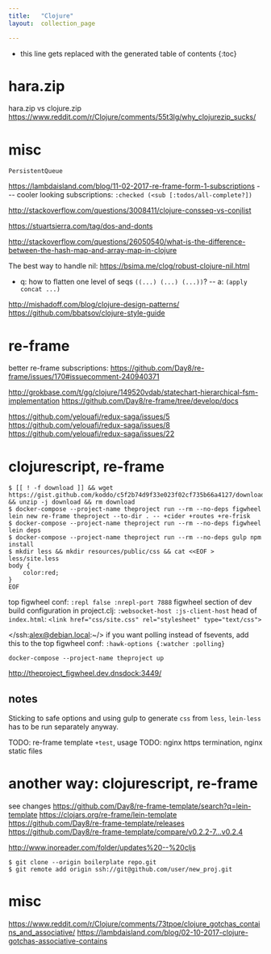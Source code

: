 ```yaml
---
title:   "Clojure"
layout:  collection_page

---
```


* this line gets replaced with the generated table of contents
{:toc}



# hara.zip

hara.zip vs clojure.zip <https://www.reddit.com/r/Clojure/comments/55t3lg/why_clojurezip_sucks/>

# misc

`PersistentQueue`

<https://lambdaisland.com/blog/11-02-2017-re-frame-form-1-subscriptions> --- cooler looking subscriptions: `:checked (<sub [:todos/all-complete?])`

<http://stackoverflow.com/questions/3008411/clojure-consseq-vs-conjlist>

<https://stuartsierra.com/tag/dos-and-donts>

<http://stackoverflow.com/questions/26050540/what-is-the-difference-between-the-hash-map-and-array-map-in-clojure>

The best way to handle nil: <https://bsima.me/clog/robust-clojure-nil.html>

- q: how to flatten one level of seqs `((...) (...) (...))`? -- a: `(apply concat ...)`


<http://mishadoff.com/blog/clojure-design-patterns/>
<https://github.com/bbatsov/clojure-style-guide>

# re-frame

better re-frame subscriptions:
https://github.com/Day8/re-frame/issues/170#issuecomment-240940371

http://grokbase.com/t/gg/clojure/149520vdab/statechart-hierarchical-fsm-implementation
https://github.com/Day8/re-frame/tree/develop/docs


https://github.com/yelouafi/redux-saga/issues/5
https://github.com/yelouafi/redux-saga/issues/8
https://github.com/yelouafi/redux-saga/issues/22









# clojurescript, re-frame

``` Shell
$ [[ ! -f download ]] && wget https://gist.github.com/koddo/c5f2b74d9f33e023f02cf735b66a4127/download && unzip -j download && rm download
$ docker-compose --project-name theproject run --rm --no-deps figwheel lein new re-frame theproject --to-dir . -- +cider +routes +re-frisk
$ docker-compose --project-name theproject run --rm --no-deps figwheel lein deps
$ docker-compose --project-name theproject run --rm --no-deps gulp npm install
$ mkdir less && mkdir resources/public/css && cat <<EOF > less/site.less
body {
    color:red;
}
EOF
```

top figwheel conf: `:repl false :nrepl-port 7888`
figwheel section of dev build configuration in project.clj: `:websocket-host :js-client-host`
head of `index.html`: `<link href="css/site.css" rel="stylesheet" type="text/css">`

</ssh:alex@debian.local:~/>
if you want polling instead of fsevents, add this to the top figwheel conf: `:hawk-options {:watcher :polling}`

``` Shell
docker-compose --project-name theproject up
```

<http://theproject_figwheel.dev.dnsdock:3449/>

## notes

Sticking to safe options and using gulp to generate `css` from `less`, `lein-less` has to be run separately anyway.

TODO: re-frame template `+test`, usage
TODO: nginx https termination, nginx static files





# another way: clojurescript, re-frame

see changes
<https://github.com/Day8/re-frame-template/search?q=lein-template>
<https://clojars.org/re-frame/lein-template>
<https://github.com/Day8/re-frame-template/releases>
<https://github.com/Day8/re-frame-template/compare/v0.2.2-7...v0.2.4>

<http://www.inoreader.com/folder/updates%20--%20cljs>


``` Shell
$ git clone --origin boilerplate repo.git
$ git remote add origin ssh://git@github.com/user/new_proj.git
```



# misc

<https://www.reddit.com/r/Clojure/comments/73tpoe/clojure_gotchas_contains_and_associative/>
<https://lambdaisland.com/blog/02-10-2017-clojure-gotchas-associative-contains>
